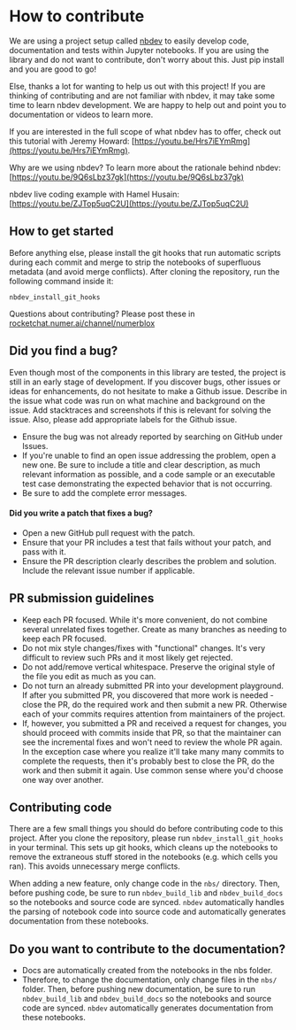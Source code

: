 # How to contribute

We are using a project setup called [nbdev](https://nbdev.fast.ai/) to easily develop code, documentation and tests within Jupyter notebooks. If you are using the library and do not want to contribute, don't worry about this. Just pip install and you are good to go!

Else, thanks a lot for wanting to help us out with this project! If you are thinking of contributing and are not familiar with nbdev, it may take some time to learn nbdev development. 
We are happy to help out and point you to documentation or videos to learn more.



If you are interested in the full scope of what nbdev has to offer, check out this tutorial with Jeremy Howard:
[https://youtu.be/Hrs7iEYmRmg](https://youtu.be/Hrs7iEYmRmg).

Why are we using nbdev? To learn more about the rationale behind nbdev:
[https://youtu.be/9Q6sLbz37gk](https://youtu.be/9Q6sLbz37gk)

nbdev live coding example with Hamel Husain:
[https://youtu.be/ZJTop5uqC2U](https://youtu.be/ZJTop5uqC2U)

## How to get started

Before anything else, please install the git hooks that run automatic scripts during each commit and merge to strip the notebooks of superfluous metadata (and avoid merge conflicts). After cloning the repository, run the following command inside it:
```
nbdev_install_git_hooks
```

Questions about contributing? Please post these in [rocketchat.numer.ai/channel/numerblox](https://rocketchat.numer.ai/channel/numerblox)

## Did you find a bug?

Even though most of the components in this library are tested, the project is still in an early stage of development. If you discover bugs, other issues or ideas for enhancements, do not hesitate to make a Github issue. Describe in the issue what code was run on what machine and background on the issue. Add stacktraces and screenshots if this is relevant for solving the issue. Also, please add appropriate labels for the Github issue.

* Ensure the bug was not already reported by searching on GitHub under Issues.
* If you're unable to find an open issue addressing the problem, open a new one. Be sure to include a title and clear description, as much relevant information as possible, and a code sample or an executable test case demonstrating the expected behavior that is not occurring.
* Be sure to add the complete error messages.

#### Did you write a patch that fixes a bug?

* Open a new GitHub pull request with the patch.
* Ensure that your PR includes a test that fails without your patch, and pass with it.
* Ensure the PR description clearly describes the problem and solution. Include the relevant issue number if applicable.

## PR submission guidelines

* Keep each PR focused. While it's more convenient, do not combine several unrelated fixes together. Create as many branches as needing to keep each PR focused.
* Do not mix style changes/fixes with "functional" changes. It's very difficult to review such PRs and it most likely get rejected.
* Do not add/remove vertical whitespace. Preserve the original style of the file you edit as much as you can.
* Do not turn an already submitted PR into your development playground. If after you submitted PR, you discovered that more work is needed - close the PR, do the required work and then submit a new PR. Otherwise each of your commits requires attention from maintainers of the project.
* If, however, you submitted a PR and received a request for changes, you should proceed with commits inside that PR, so that the maintainer can see the incremental fixes and won't need to review the whole PR again. In the exception case where you realize it'll take many many commits to complete the requests, then it's probably best to close the PR, do the work and then submit it again. Use common sense where you'd choose one way over another.

## Contributing code

There are a few small things you should do before contributing code to this project. After you clone the repository, please run `nbdev_install_git_hooks` in your terminal. This sets up git hooks, which cleans up the notebooks to remove the extraneous stuff stored in the notebooks (e.g. which cells you ran). This avoids unnecessary merge conflicts.

When adding a new feature, only change code in the `nbs/` directory. Then, before pushing code, be sure to run `nbdev_build_lib` and `nbdev_build_docs` so the notebooks and source code are synced. `nbdev` automatically handles the parsing of notebook code into source code and automatically generates documentation from these notebooks.


## Do you want to contribute to the documentation?

* Docs are automatically created from the notebooks in the nbs folder.
* Therefore, to change the documentation, only change files in the `nbs/` folder. Then, before pushing new documentation, be sure to run `nbdev_build_lib` and `nbdev_build_docs` so the notebooks and source code are synced. `nbdev` automatically generates documentation from these notebooks.

